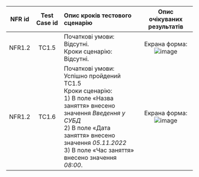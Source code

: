 |NFR id|Test Case id|Опис кроків тестового сценарію|Опис очікуваних результатів|
|:-:|:-:|:-|:-:|
|NFR1.2|TC1.5|Початкові умови: Відсутні. <br> Кроки сценарію: Відсутні.|Екрана форма: <br> ![image](https://user-images.githubusercontent.com/78159992/197361247-1e7eba48-3cca-4f74-bafa-1ee5cddb819d.png)
|NFR1.2|TC1.6|Початкові умови: Успішно пройдений TC1.5 <br> Кроки сценарію: <br> 1) В поле «Назва заняття» внесено значення *Введення у СУБД* <br> 2) В поле «Дата заняття» внесено значення *05.11.2022*<br>  3) В поле «Час заняття» внесено значення *08:00*.|Екрана форма: <br> ![image](https://user-images.githubusercontent.com/78159992/197361696-563fa4a2-1f11-4723-9c8f-4febcd158b58.png)
